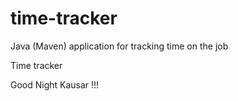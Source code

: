 # time-tracker
Java (Maven) application for tracking time on the job

Time tracker

Good Night Kausar !!!
